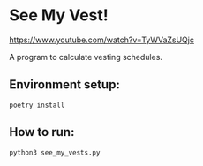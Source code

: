 # See My Vest!

https://www.youtube.com/watch?v=TyWVaZsUQjc

A program to calculate vesting schedules.

## Environment setup:

```
poetry install
```

## How to run:
```
python3 see_my_vests.py 
```